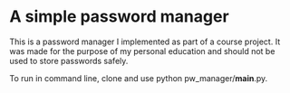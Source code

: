 # A simple password manager

This is a password manager I implemented as part of a course project. 
It was made for the purpose of my personal education and should not be used to store passwords safely.

To run in command line, clone and use python pw_manager/__main__.py. 


